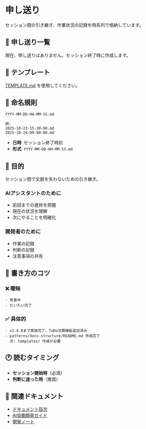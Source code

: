 # 申し送り

セッション間の引き継ぎ、作業状況の記録を時系列で格納しています。

## 📄 申し送り一覧

現在、申し送りはありません。セッション終了時に作成します。

## 📝 テンプレート

[TEMPLATE.md](./TEMPLATE.md) を使用してください。

## 📂 命名規則

```
YYYY-MM-DD-HH-MM-SS.md

例:
2025-10-23-15-30-00.md
2025-10-24-09-00-00.md
```

- **日時**: セッション終了時刻
- **形式**: `YYYY-MM-DD-HH-MM-SS.md`

## 🎯 目的

セッション間で文脈を失わないための引き継ぎ。

### AIアシスタントのために
- 前回までの進捗を把握
- 現在の状況を理解
- 次にやることを明確化

### 開発者のために
- 作業の記録
- 判断の記録
- 注意事項の共有

## 📖 書き方のコツ

### ❌ 曖昧
```
- 改善中
- だいたい完了
```

### ✅ 具体的
```
- v1.4.0まで実装完了、ToDo分類機能追加済み
- patterns/docs-structure/README.md 作成完了
  次: templates/ 作成が必要
```

## 🕐 読むタイミング

- **セッション開始時**（必須）
- **判断に迷った時**（推奨）

## 🔗 関連ドキュメント

- [ドキュメント目次](../README.md)
- [AI協働開発ガイド](../ai-collaboration/)
- [開発ノート](../notes/)
